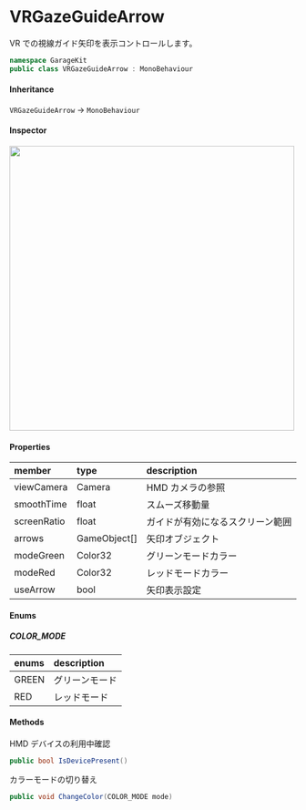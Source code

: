 # VRGazeGuideArrow

VR での視線ガイド矢印を表示コントロールします。

```csharp
namespace GarageKit
public class VRGazeGuideArrow : MonoBehaviour
```

#### Inheritance

`VRGazeGuideArrow` -> `MonoBehaviour`

#### Inspector

<img src="~/image/script_reference/vrgazeguidearrow_inspector.png" width="500px"/>

#### Properties

|member|type|description|
|:--|:--|:--|
|viewCamera|Camera|HMD カメラの参照|
|smoothTime|float|スムーズ移動量|
|screenRatio|float|ガイドが有効になるスクリーン範囲|
|arrows|GameObject[]|矢印オブジェクト|
|modeGreen|Color32|グリーンモードカラー|
|modeRed|Color32|レッドモードカラー|
|useArrow|bool|矢印表示設定|

#### Enums

##### __COLOR_MODE__

|enums|description|
|:--|:--|
|GREEN|グリーンモード|
|RED|レッドモード|

#### Methods

HMD デバイスの利用中確認
```csharp
public bool IsDevicePresent()
```

カラーモードの切り替え
```csharp
public void ChangeColor(COLOR_MODE mode)
```
